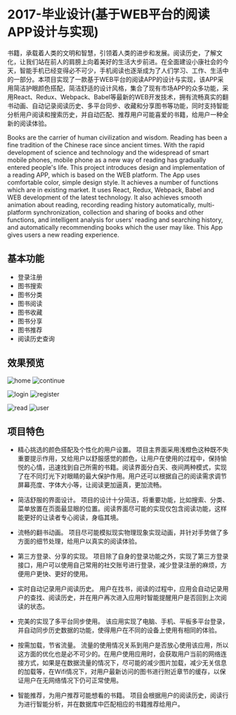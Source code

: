 # 2017-毕业设计(基于WEB平台的阅读APP设计与实现)

书籍，承载着人类的文明和智慧，引领着人类的进步和发展。阅读历史，了解文化，让我们站在前人的肩膀上向着美好的生活大步前进。在全面建设小康社会的今天，智能手机已经变得必不可少，手机阅读也逐渐成为了人们学习、工作、生活中的一部分。本项目实现了一款基于WEB平台的阅读APP的设计与实现，该APP采用简洁护眼颜色搭配，简洁舒适的设计风格，集合了现有市场APP的众多功能，采用React、Redux、Webpack、Babel等最新的WEB开发技术，拥有流畅真实的翻书动画、自动记录阅读历史、多平台同步、收藏和分享图书等功能，同时支持智能分析用户阅读和搜索历史，并自动匹配、推荐用户可能喜爱的书籍，给用户一种全新的阅读体验。

  Books are the carrier of human civilization and wisdom. Reading has been a fine tradition of the Chinese race since ancient times. With the rapid development of science and technology and the widespread of smart mobile phones, mobile phone as a new way of reading has gradually entered people's life. This project introduces design and implementation of a reading APP, which is based on the WEB platform. The App uses comfortable color, simple design style. It achieves a number of functions which are in existing market. It uses React, Redux, Webpack, Babel and WEB development of the latest technology. It also achieves smooth animation about reading, recording reading history automatically, multi-platform synchronization, collection and sharing of books and other functions, and intelligent analysis for users' reading and searching history, and automatically recommending books which the user may like. This App gives users a new reading experience.

## 基本功能

- 登录注册
- 图书搜索
- 图书分类
- 图书阅读
- 图书收藏
- 图书分享
- 图书推荐
- 阅读历史查询

## 效果预览

![home](https://raw.githubusercontent.com/caohuilin/GraduationDesign/master/doc/images/home.png)        ![continue](https://raw.githubusercontent.com/caohuilin/GraduationDesign/master/doc/images/continueNote.png)

![login](https://raw.githubusercontent.com/caohuilin/GraduationDesign/master/doc/images/login.png)      ![register](https://raw.githubusercontent.com/caohuilin/GraduationDesign/master/doc/images/register.png)

![read](https://raw.githubusercontent.com/caohuilin/GraduationDesign/master/doc/images/read.png)        ![user](https://raw.githubusercontent.com/caohuilin/GraduationDesign/master/doc/images/user.png)

## 项目特色

- 精心挑选的颜色搭配及个性化的用户设置。
项目主界面采用浅橙色这种既不失重要提示作用，又给用户以舒服感觉的颜色，让用户在使用的过程中，保持愉悦的心情，迅速找到自己所需的书籍。阅读界面分白天、夜间两种模式，实现了在不同灯光下对眼睛的最大保护作用。用户还可以根据自己的阅读需求调节屏幕亮度、字体大小等，让阅读更加逼真，更加流畅。

- 简洁舒服的界面设计。
项目的设计十分简洁，将重要功能，比如搜索、分类、菜单放置在页面最显眼的位置。阅读界面尽可能的实现仅包含阅读功能，这样能更好的让读者专心阅读，身临其境。

- 流畅的翻书动画。
项目尽可能模拟现实物理现象实现动画，并针对手势做了多方面的细节处理，给用户以真实的阅读体验。

- 第三方登录、分享的实现。
项目除了自身的登录功能之外，实现了第三方登录接口，用户可以使用自己常用的社交账号进行登录，减少登录注册的麻烦，方便用户更快、更好的使用。

- 实时自动记录用户阅读历史。
用户在找书，阅读的过程中，应用会自动记录用户的查找、阅读历史，并在用户再次进入应用时智能提醒用户是否回到上次阅读的状态。

- 完美的实现了多平台同步使用。
该应用实现了电脑、手机、平板多平台登录，并自动同步历史数据的功能，使得用户在不同的设备上使用有相同的体验。

-	按需加载，节省流量。
流量的使用情况关系到用户是否放心使用该应用，所以这方面的优化也是必不可少的。在用户使用应用时，会获取用户当前的网络连接方式，如果是在数据流量的情况下，尽可能的减少图片加载，减少无关信息的加载等，在Wifi情况下，对用户最新访问的图书进行附近章节的缓存，以保证用户在无网络情况下仍可正常使用。

-	智能推荐，为用户推荐可能想看的书籍。
项目会根据用户的阅读历史，阅读行为进行智能分析，并在数据库中匹配相应的书籍推荐给用户。
